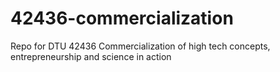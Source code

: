 # 42436-commercialization
Repo for DTU 42436 Commercialization of high tech concepts, entrepreneurship and science in action
